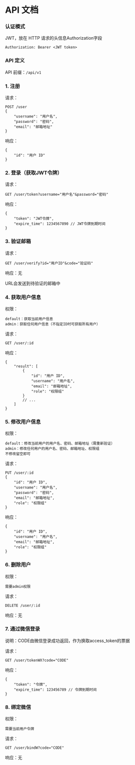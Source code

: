 # API 文档

### 认证模式

JWT，放在 HTTP 请求的头信息Authorization字段

```
Authorization: Bearer <JWT token>
```

### API 定义

API 前缀：`/api/v1`

### 1. 注册

请求：

```
POST /user
{
    "username": "用户名",
    "password": "密码",
    "email": "邮箱地址"
}
```

响应：

```
{
    "id": "用户 ID"
}
```

### 2. 登录（获取JWT令牌）

请求：

```
GET /user/token?username="用户名"&password="密码"
```

响应：

```
{
    "token": "JWT令牌",
    "expire_time": 1234567890 // JWT令牌到期时间
}
```

### 3. 验证邮箱

请求：

```
GET /user/verify?id="用户ID"&code="验证码"
```

响应：无

URL会发送到待验证的邮箱中

### 4. 获取用户信息

权限：

```
default：获取当前用户信息
admin：获取任何用户信息（不指定ID时可获取所有用户）
```

请求：

```
GET /user/:id
```

响应：

```
{
    "result": [
        {
            "id": "用户 ID",
            "username": "用户名",
            "email": "邮箱地址",
            "role": "权限组"
        }
        // ...
    ]
}
```

### 5. 修改用户信息

权限：

```
default：修改当前用户的用户名、密码、邮箱地址（需重新验证）
admin：修改任何用户的用户名、密码、邮箱地址、权限组
不修改留空即可
```

请求：

```
PUT /user/:id
{
    "id": "用户 ID",
    "username": "用户名",
    "password": "密码",
    "email": "邮箱地址",
    "role": "权限组"
}
```

响应：

```
{
	"id": "用户 ID",
	"username": "用户名",
	"email": "邮箱地址",
	"role": "权限组"
}
```

### 6. 删除用户

权限：

```
需要admin权限
```

请求：

```
DELETE /user/:id
```

响应：无

### 7. 通过微信登录

说明：CODE由微信登录成功返回，作为换取access_token的票据

请求：

```
GET /user/tokenWX?code="CODE"
```

响应：

```
{
    "token": "令牌",
    "expire_time": 123456789 // 令牌到期时间
}
```

### 8. 绑定微信

权限：

```
需要当前用户令牌
```

请求：

```
GET /user/bindW?code="CODE"
```

响应：无

